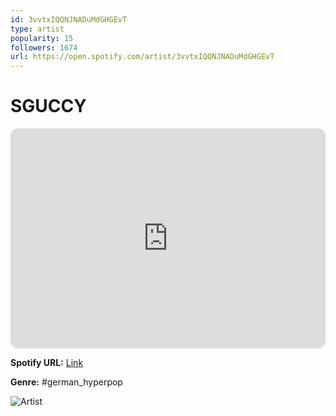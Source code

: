 ```yaml
---
id: 3vvtxIQQNJNADuMdGHGEvT
type: artist
popularity: 15
followers: 1674
url: https://open.spotify.com/artist/3vvtxIQQNJNADuMdGHGEvT
---
```

# SGUCCY

<iframe style="border-radius:12px" src="https://open.spotify.com/embed/artist/3vvtxIQQNJNADuMdGHGEvT" width="100%" height="352" frameBorder="0" allowfullscreen="" allow="autoplay; clipboard-write; encrypted-media; fullscreen; picture-in-picture" loading="lazy"></iframe>

**Spotify URL:** [Link](https://open.spotify.com/artist/3vvtxIQQNJNADuMdGHGEvT)

**Genre:**  #german_hyperpop

![Artist](https://i.scdn.co/image/ab6761610000e5eb1fa9a43d1c109e6c94d01001)
